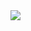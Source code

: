 <img src="https://github.com/shuvbhamm/portfolio-website/assets/108618796/4d078381-67c9-441b-b275-f9e5e5996c22">
